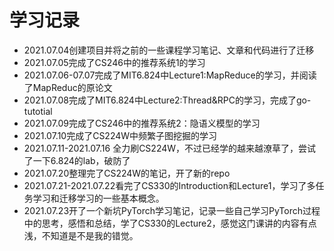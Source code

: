 # 学习记录

- 2021.07.04创建项目并将之前的一些课程学习笔记、文章和代码进行了迁移
- 2021.07.05完成了CS246中的推荐系统1的学习
- 2021.07.06-07.07完成了MIT6.824中Lecture1:MapReduce的学习，并阅读了MapReduc的原论文
- 2021.07.08完成了MIT6.824中Lecture2:Thread&RPC的学习，完成了go-tutotial
- 2021.07.09完成了CS246中的推荐系统2：隐语义模型的学习
- 2021.07.10完成了CS224W中频繁子图挖掘的学习
- 2021.07.11-2021.07.16 全力刷CS224W，不过已经学的越来越潦草了，尝试了一下6.824的lab，破防了
- 2021.07.20整理完了CS224W的笔记，开了新的repo
- 2021.07.21-2021.07.22看完了CS330的Introduction和Lecture1，学习了多任务学习和迁移学习的一些基本概念。
- 2021.07.23开了一个新坑PyTorch学习笔记，记录一些自己学习PyTorch过程中的思考，感悟和总结，学了CS330的Lecture2，感觉这门课讲的内容有点浅，不知道是不是我的错觉。